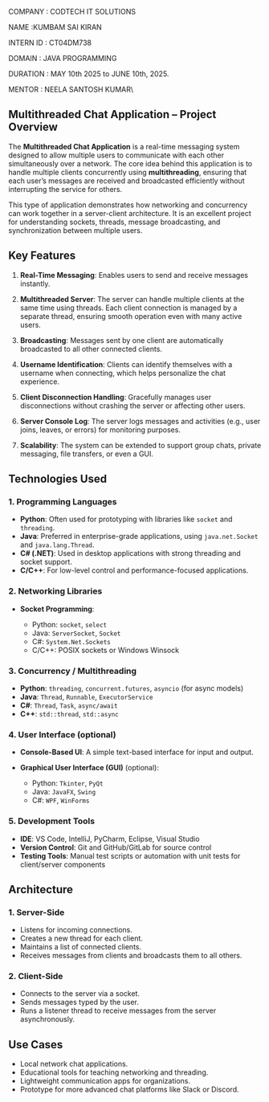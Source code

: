 COMPANY : CODTECH IT SOLUTIONS

NAME :KUMBAM SAI KIRAN

INTERN ID : CT04DM738

DOMAIN : JAVA PROGRAMMING

DURATION : MAY 10th 2025 to JUNE 10th, 2025.

MENTOR : NEELA SANTOSH KUMAR\


## **Multithreaded Chat Application – Project Overview**

The **Multithreaded Chat Application** is a real-time messaging system designed to allow multiple users to communicate with each other simultaneously over a network. The core idea behind this application is to handle multiple clients concurrently using **multithreading**, ensuring that each user’s messages are received and broadcasted efficiently without interrupting the service for others.

This type of application demonstrates how networking and concurrency can work together in a server-client architecture. It is an excellent project for understanding sockets, threads, message broadcasting, and synchronization between multiple users.


## **Key Features**

1. **Real-Time Messaging**:
   Enables users to send and receive messages instantly.

2. **Multithreaded Server**:
   The server can handle multiple clients at the same time using threads. Each client connection is managed by a separate thread, ensuring smooth operation even with many active users.

3. **Broadcasting**:
   Messages sent by one client are automatically broadcasted to all other connected clients.

4. **Username Identification**:
   Clients can identify themselves with a username when connecting, which helps personalize the chat experience.

5. **Client Disconnection Handling**:
   Gracefully manages user disconnections without crashing the server or affecting other users.

6. **Server Console Log**:
   The server logs messages and activities (e.g., user joins, leaves, or errors) for monitoring purposes.

7. **Scalability**:
   The system can be extended to support group chats, private messaging, file transfers, or even a GUI.

## **Technologies Used**

### 1. **Programming Languages**

* **Python**: Often used for prototyping with libraries like `socket` and `threading`.
* **Java**: Preferred in enterprise-grade applications, using `java.net.Socket` and `java.lang.Thread`.
* **C# (.NET)**: Used in desktop applications with strong threading and socket support.
* **C/C++**: For low-level control and performance-focused applications.

### 2. **Networking Libraries**

* **Socket Programming**:

  * Python: `socket`, `select`
  * Java: `ServerSocket`, `Socket`
  * C#: `System.Net.Sockets`
  * C/C++: POSIX sockets or Windows Winsock

### 3. **Concurrency / Multithreading**

* **Python**: `threading`, `concurrent.futures`, `asyncio` (for async models)
* **Java**: `Thread`, `Runnable`, `ExecutorService`
* **C#**: `Thread`, `Task`, `async/await`
* **C++**: `std::thread`, `std::async`

### 4. **User Interface (optional)**

* **Console-Based UI**: A simple text-based interface for input and output.
* **Graphical User Interface (GUI)** (optional):

  * Python: `Tkinter`, `PyQt`
  * Java: `JavaFX`, `Swing`
  * C#: `WPF`, `WinForms`

### 5. **Development Tools**

* **IDE**: VS Code, IntelliJ, PyCharm, Eclipse, Visual Studio
* **Version Control**: Git and GitHub/GitLab for source control
* **Testing Tools**: Manual test scripts or automation with unit tests for client/server components

## **Architecture**

### 1. **Server-Side**

* Listens for incoming connections.
* Creates a new thread for each client.
* Maintains a list of connected clients.
* Receives messages from clients and broadcasts them to all others.

### 2. **Client-Side**

* Connects to the server via a socket.
* Sends messages typed by the user.
* Runs a listener thread to receive messages from the server asynchronously.

## **Use Cases**

* Local network chat applications.
* Educational tools for teaching networking and threading.
* Lightweight communication apps for organizations.
* Prototype for more advanced chat platforms like Slack or Discord.


